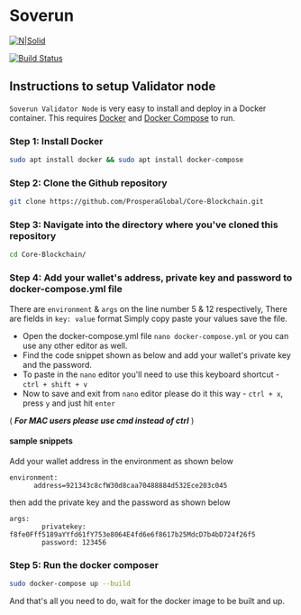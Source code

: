 # Soverun

[![N|Solid](https://explorer.soverun.com/images/favicon-svrn.png)](https://soverun.com)



[![Build Status](https://travis-ci.org/joemccann/dillinger.svg?branch=master)](https://soverun.com)

## Instructions to setup Validator node

`Soverun Validator Node` is very easy to install and deploy in a Docker container. This requires [Docker](https://docs.docker.com/engine/install/) and [Docker Compose](https://docs.docker.com/compose/install/) to run. 

### Step 1: Install Docker
```sh
sudo apt install docker && sudo apt install docker-compose
```

### Step 2: Clone the Github repository

```sh
git clone https://github.com/ProsperaGlobal/Core-Blockchain.git
```

### Step 3: Navigate into the directory where you've cloned this repository

```sh
cd Core-Blockchain/
```

### Step 4: Add your wallet's address, private key and password to docker-compose.yml file
There are `environment` & `args` on the line number 5 & 12 respectively, There are fields in `key: value` format
Simply copy paste your values save the file. 

- Open the docker-compose.yml file `nano docker-compose.yml` or you can use any other editor as well.
- Find the code snippet shown as below and add your wallet's private key and the password. 
- To paste in the `nano` editor you'll need to use this keyboard shortcut - `ctrl + shift + v`
- Now to save and exit from `nano` editor please do it this way - `ctrl + x`, press `y` and just hit `enter`

( ***For MAC users please use cmd instead of ctrl*** )

#### sample snippets
Add your wallet address in the environment as shown below
```
environment:
      address=921343c8cfW30d8caa70488884d532Ece203c045
```

then add the private key and the password as shown below
```
args:
        privatekey: f8fe0Fff5189aYYfd61fY753e8064E4fd6e6f8617b25MdcD7b4bD724f26f5
        password: 123456
```

### Step 5: Run the docker composer

```sh
sudo docker-compose up --build
```

And that's all you need to do, wait for the docker image to be built and up.
